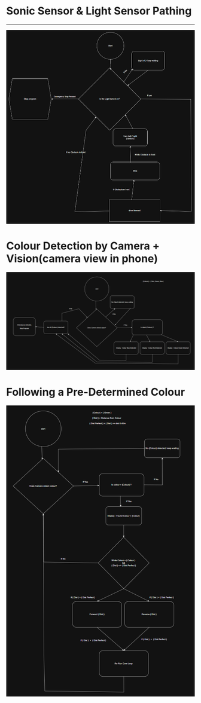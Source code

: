 
# Sonic Sensor & Light Sensor Pathing


---

![Sensor Pathing Diagram](./Robotics_Sonic_&_Sound_Sensor_pathing_Think_Map.png)


# Colour Detection by Camera + Vision(camera view in phone)


![Camera Colour Detection Diagram](./Robotics_Colour_Detection_by_Camera_Think_map.png)


# Following a Pre-Determined Colour


![Colour Following Diagram](./Robotics_Colour_Following_Think_Map.png)
